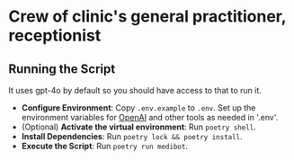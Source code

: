 # Crew of clinic's general practitioner, receptionist

## Running the Script
It uses gpt-4o by default so you should have access to that to run it.
 
- **Configure Environment**: Copy `.env.example` to `.env`. Set up the environment variables for [OpenAI](https://platform.openai.com/api-keys) and other tools as needed in '.env'.
- (Optional) **Activate the virtual environment**: Run `poetry shell`.
- **Install Dependencies**: Run `poetry lock && poetry install`.
- **Execute the Script**: Run `poetry run medibot`.
